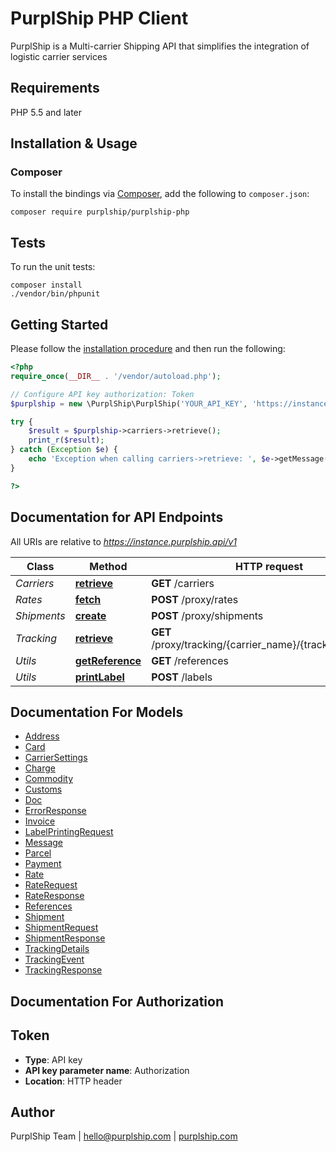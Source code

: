 # PurplShip PHP Client

PurplShip is a Multi-carrier Shipping API that simplifies the integration of logistic carrier services

## Requirements

PHP 5.5 and later

## Installation & Usage
### Composer

To install the bindings via [Composer](http://getcomposer.org/), add the following to `composer.json`:

```
composer require purplship/purplship-php
```

## Tests

To run the unit tests:

```
composer install
./vendor/bin/phpunit
```

## Getting Started

Please follow the [installation procedure](#installation--usage) and then run the following:

```php
<?php
require_once(__DIR__ . '/vendor/autoload.php');

// Configure API key authorization: Token
$purplship = new \PurplShip\PurplShip('YOUR_API_KEY', 'https://instance.purplship.api/v1');

try {
    $result = $purplship->carriers->retrieve();
    print_r($result);
} catch (Exception $e) {
    echo 'Exception when calling carriers->retrieve: ', $e->getMessage(), PHP_EOL;
}

?>
```

## Documentation for API Endpoints

All URIs are relative to *https://instance.purplship.api/v1*

Class | Method | HTTP request | Description
------------ | ------------- | ------------- | -------------
*Carriers* | [**retrieve**](docs/Api/Carriers.md#retrieve) | **GET** /carriers | 
*Rates* | [**fetch**](docs/Api/Rates.md#fetch) | **POST** /proxy/rates | 
*Shipments* | [**create**](docs/Api/Shipments.md#create) | **POST** /proxy/shipments | 
*Tracking* | [**retrieve**](docs/Api/Tracking.md#retrieve) | **GET** /proxy/tracking/{carrier_name}/{tracking_number} | 
*Utils* | [**getReference**](docs/Api/Utils.md#getreference) | **GET** /references | 
*Utils* | [**printLabel**](docs/Api/Utils.md#printlabel) | **POST** /labels | 


## Documentation For Models

 - [Address](docs/Model/Address.md)
 - [Card](docs/Model/Card.md)
 - [CarrierSettings](docs/Model/CarrierSettings.md)
 - [Charge](docs/Model/Charge.md)
 - [Commodity](docs/Model/Commodity.md)
 - [Customs](docs/Model/Customs.md)
 - [Doc](docs/Model/Doc.md)
 - [ErrorResponse](docs/Model/ErrorResponse.md)
 - [Invoice](docs/Model/Invoice.md)
 - [LabelPrintingRequest](docs/Model/LabelPrintingRequest.md)
 - [Message](docs/Model/Message.md)
 - [Parcel](docs/Model/Parcel.md)
 - [Payment](docs/Model/Payment.md)
 - [Rate](docs/Model/Rate.md)
 - [RateRequest](docs/Model/RateRequest.md)
 - [RateResponse](docs/Model/RateResponse.md)
 - [References](docs/Model/References.md)
 - [Shipment](docs/Model/Shipment.md)
 - [ShipmentRequest](docs/Model/ShipmentRequest.md)
 - [ShipmentResponse](docs/Model/ShipmentResponse.md)
 - [TrackingDetails](docs/Model/TrackingDetails.md)
 - [TrackingEvent](docs/Model/TrackingEvent.md)
 - [TrackingResponse](docs/Model/TrackingResponse.md)


## Documentation For Authorization


## Token

- **Type**: API key
- **API key parameter name**: Authorization
- **Location**: HTTP header


## Author

PurplShip Team | hello@purplship.com | [purplship.com](https://purplship.com)

